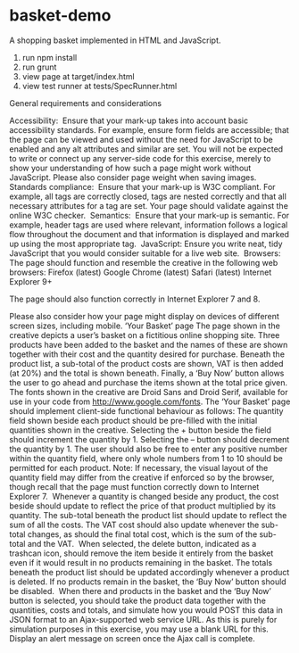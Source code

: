 # basket-demo

A shopping basket implemented in HTML and JavaScript.

1. run npm install
2. run grunt
3. view page at target/index.html
4. view test runner at tests/SpecRunner.html

General requirements and considerations

Accessibility:  Ensure that your mark-up takes into account basic accessibility standards. For example, ensure form fields are accessible; that the page can be viewed and used without the need for JavaScript to be enabled and any alt attributes and similar are set. You will not be expected to write or connect up any server-side code for this exercise, merely to show your understanding of how such a page might work without JavaScript. Please also consider page weight when saving images. 
Standards compliance:  Ensure that your mark-up is W3C compliant. For example, all tags are correctly closed, tags are nested correctly and that all necessary attributes for a tag are set. Your page should validate against the online W3C checker. 
Semantics:  Ensure that your mark-up is semantic. For example, header tags are used where relevant, information follows a logical flow throughout the document and that information is displayed and marked up using the most appropriate tag. 
JavaScript:
Ensure you write neat, tidy JavaScript that you would consider suitable for a live web site. 
Browsers: The page should function and resemble the creative in the following web browsers:
Firefox (latest)
Google Chrome (latest)
Safari (latest)
Internet Explorer 9+

The page should also function correctly in Internet Explorer 7 and 8.

Please also consider how your page might display on devices of different screen sizes, including mobile.
‘Your Basket’ page
The page shown in the creative depicts a user’s basket on a fictitious online shopping site. Three products have been added to the basket and the names of these are shown together with their cost and the quantity desired for purchase. Beneath the product list, a sub-total of the product costs are shown, VAT is then added (at 20%) and the total is shown beneath. Finally, a ‘Buy Now’ button allows the user to go ahead and purchase the items shown at the total price given.
The fonts shown in the creative are Droid Sans and Droid Serif, available for use in your code from http://www.google.com/fonts.
The ‘Your Basket’ page should implement client-side functional behaviour as follows:
The quantity field shown beside each product should be pre-filled with the initial quantities shown in the creative. Selecting the + button beside the field should increment the quantity by 1. Selecting the – button should decrement the quantity by 1. The user should also be free to enter any positive number within the quantity field, where only whole numbers from 1 to 10 should be permitted for each product. Note: If necessary, the visual layout of the quantity field may differ from the creative if enforced so by the browser, though recall that the page must function correctly down to Internet Explorer 7. 
Whenever a quantity is changed beside any product, the cost beside should update to reflect the price of that product multiplied by its quantity. The sub-total beneath the product list should update to reflect the sum of all the costs. The VAT cost should also update whenever the sub-total changes, as should the final total cost, which is the sum of the sub-total and the VAT. 
When selected, the delete button, indicated as a trashcan icon, should remove the item beside it entirely from the basket even if it would result in no products remaining in the basket. The totals beneath the product list should be updated accordingly whenever a product is deleted. If no products remain in the basket, the ‘Buy Now’ button should be disabled. 
When there and products in the basket and the ‘Buy Now’ button is selected, you should take the product data together with the quantities, costs and totals, and simulate how you would POST this data in JSON format to an Ajax-supported web service URL. As this is purely for simulation purposes in this exercise, you may use a blank URL for this. Display an alert message on screen once the Ajax call is complete.
